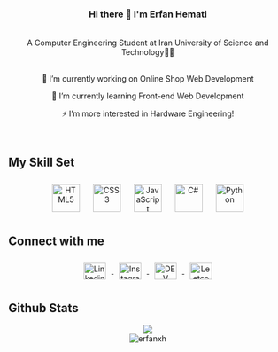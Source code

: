 ### <div align="center">Hi there 👋 I'm Erfan Hemati
<br />
  <div align="center">A Computer Engineering Student at Iran University of Science and Technology👨‍💻</div></div>  
  
<br />

<p align="center"> 🔭 I’m currently working on Online Shop Web Development  </p>
  

<p align="center"> 🌱 I’m currently learning Front-end Web Development  </p>
  

<p align="center">⚡ I’m more interested in Hardware Engineering! </p>
  

<br/>  


## My Skill Set  
 
<div align="center">  
<a href="https://en.wikipedia.org/wiki/HTML5" target="_blank"><img style="margin: 10px" src="https://profilinator.rishav.dev/skills-assets/html5-original-wordmark.svg" alt="HTML5" height="50" /></a>  
<a href="https://www.w3schools.com/css/" target="_blank"><img style="margin: 10px" src="https://profilinator.rishav.dev/skills-assets/css3-original-wordmark.svg" alt="CSS3" height="50" /></a>  
<a href="https://www.javascript.com/" target="_blank"><img style="margin: 10px" src="https://profilinator.rishav.dev/skills-assets/javascript-original.svg" alt="JavaScript" height="50" /></a> 
<a href="https://docs.microsoft.com/en-us/dotnet/csharp/" target="_blank"><img style="margin: 10px" src="https://profilinator.rishav.dev/skills-assets/csharp-original.svg" alt="C#" height="50" /></a> 
<a href="https://www.python.org/" target="_blank"><img style="margin: 10px" src="https://profilinator.rishav.dev/skills-assets/python-original.svg" alt="Python" height="50" /></a>  
</div>


## Connect with me  
<div align="center">
<a href="https://linkedin.com/in/erfan-hemati-395655253" target="_blank">
<img align="center" style="margin: 10px" src="https://raw.githubusercontent.com/rahuldkjain/github-profile-readme-generator/master/src/images/icons/Social/linked-in-alt.svg" alt="Linkedin" height="30" width="40" />
</a>

<a href="https://instagram.com/h_erfan_t" target="_blank">
<img align="center" style="margin: 10px" src="https://raw.githubusercontent.com/rahuldkjain/github-profile-readme-generator/master/src/images/icons/Social/instagram.svg" alt="Instagram" height="30" width="40" />
</a>

<a href="https://dev.to/erfanxh" target="_blank">
<img align="center" style="margin: 10px" src="https://raw.githubusercontent.com/rahuldkjain/github-profile-readme-generator/master/src/images/icons/Social/devto.svg" alt="DEV" height="30" width="40" />
</a>

<a href="https://www.leetcode.com/erfan_h" target="_blank">
<img align="center" style="margin: 10px" src="https://raw.githubusercontent.com/rahuldkjain/github-profile-readme-generator/master/src/images/icons/Social/leet-code.svg" alt="Leetcode" height="30" width="40" />
</a>

</div>  

## Github Stats  
<div>
  <div align="center"><img src="https://github-readme-stats.vercel.app/api?username=ErfanXH&show_icons=true&count_private=true&hide_border=true" align="center" /></div>  
  <div align="center"><img align="center" src="https://github-readme-streak-stats.herokuapp.com/?user=erfanxh&" alt="erfanxh" /></div>
</div>
<br/>

<!-- ## Recent Blog Posts --> 
<!-- BLOG-POST-LIST:START -->  
<!-- BLOG-POST-LIST:END -->  
